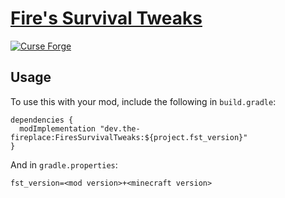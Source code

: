 # [Fire's Survival Tweaks](https://minecraft.curseforge.com/projects/fires-survival-tweaks)
[![Curse Forge](http://cf.way2muchnoise.eu/short_232464_downloads.svg)](https://minecraft.curseforge.com/projects/fires-survival-tweaks)

## Usage
To use this with your mod, include the following in `build.gradle`:
```
dependencies {
  modImplementation "dev.the-fireplace:FiresSurvivalTweaks:${project.fst_version}"
}
```
And in `gradle.properties`:
```
fst_version=<mod version>+<minecraft version>
```